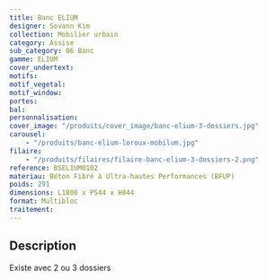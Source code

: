 ```yaml
---
title: Banc ELIUM
designer: Sovann Kim
collection: Mobilier urbain
category: Assise
sub_category: 06 Banc
gamme: ELIUM
cover_undertext:
motifs:
motif_vegetal:
motif_window:
portes:
bal:
personnalisation:
cover_image: "/produits/cover_image/banc-elium-3-dossiers.jpg"
carousel:
    - "/produits/banc-elium-loroux-mobilum.jpg"
filaire:
    - "/produits/filaires/filaire-banc-elium-3-dossiers-2.png"
reference: BSELIUM0102
materiau: Béton Fibré à Ultra-hautes Performances (BFUP)
poids: 291
dimensions: L1800 x P544 x H844
format: Multibloc
traitement:
---
```


## Description

Existe avec 2 ou 3 dossiers
